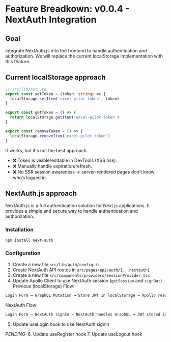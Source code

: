 # Feature Breadkown: v0.0.4 - **NextAuth Integration**

## Goal

Integrate NextAuth.js into the frontend to handle authentication and authorization.
We will replace the current localStorage implementation with this feature.

## Current localStorage approach

```typescript
// src/lib/auth.ts
export const setToken = (token: string) => {
  localStorage.setItem('excel-pilot-token', token)
}

export const getToken = () => {
  return localStorage.getItem('excel-pilot-token')
}

export const removeToken = () => {
  localStorage.removeItem('excel-pilot-token')
}
```

It works, but it's not the best approach. 
- ❌ Token is visible/editable in DevTools (XSS risk).
- ❌ Manually handle expiration/refresh.
- ❌ No SSR session awareness → server-rendered pages don’t know who’s logged in.

## NextAuth.js approach

NextAuth.js is a full authentication solution for Next.js applications. It provides a simple and secure way to handle authentication and authorization.

### Installation

```bash
npm install next-auth
```

### Configuration

1. Create a new file `src/lib/auth/config.ts`
2. Create NextAuth API routes in `src/pages/api/auth/[...nextauth]`
3. Create a new file `src/components/providers/SessionProvider.tsx`
4. Update Apollo Client to use NextAuth session (`getSession` and `signOut`)
Previous (localStorage) Flow:
```bash
Login Form → GraphQL Mutation → Store JWT in localStorage → Apollo reads from localStorage
```

NextAuth Flow:
```bash
Login Form → NextAuth signIn → NextAuth handles GraphQL → JWT stored in NextAuth session → Apollo reads from session
```
5. Update useLogin hook to use NextAuth signIn

*PENDING:*
6. Update useRegister hook
7. Update useLogout hook
